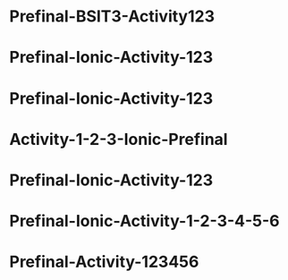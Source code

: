 # Prefinal-BSIT3-Activity123
# Prefinal-Ionic-Activity-123
# Prefinal-Ionic-Activity-123
# Activity-1-2-3-Ionic-Prefinal
# Prefinal-Ionic-Activity-123
# Prefinal-Ionic-Activity-1-2-3-4-5-6
# Prefinal-Activity-123456
